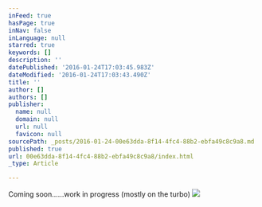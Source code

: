 ```yaml
---
inFeed: true
hasPage: true
inNav: false
inLanguage: null
starred: true
keywords: []
description: ''
datePublished: '2016-01-24T17:03:45.983Z'
dateModified: '2016-01-24T17:03:43.490Z'
title: ''
author: []
authors: []
publisher:
  name: null
  domain: null
  url: null
  favicon: null
sourcePath: _posts/2016-01-24-00e63dda-8f14-4fc4-88b2-ebfa49c8c9a8.md
published: true
url: 00e63dda-8f14-4fc4-88b2-ebfa49c8c9a8/index.html
_type: Article

---
```

Coming soon......work in progress (mostly on the turbo)
![](https://the-grid-user-content.s3-us-west-2.amazonaws.com/a761882d-5f81-48d5-bee3-2acc86b8c04c.jpg)